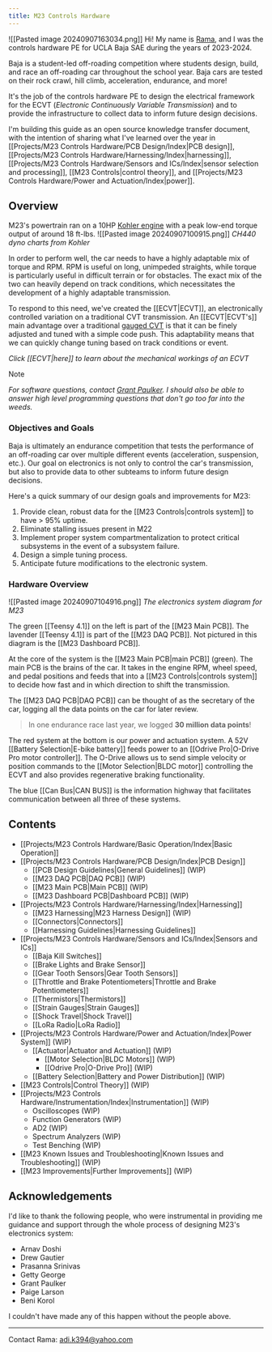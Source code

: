 ```yaml
---
title: M23 Controls Hardware
---
```

![[Pasted image 20240907163034.png]]
Hi! My name is [Rama](https://www.linkedin.com/in/ramaditya-kotha/), and I was the controls hardware PE for UCLA Baja SAE during the years of 2023-2024.

Baja is a student-led off-roading competition where students design, build, and race an off-roading car throughout the school year. Baja cars are tested on their rock crawl, hill climb, acceleration, endurance, and more!

It's the job of the controls hardware PE to design the electrical framework for the ECVT (*Electronic Continuously Variable Transmission*) and to provide the infrastructure to collect data to inform future design decisions.

I'm building this guide as an open source knowledge transfer document, with the intention of sharing what I've learned over the year in [[Projects/M23 Controls Hardware/PCB Design/Index|PCB design]], [[Projects/M23 Controls Hardware/Harnessing/Index|harnessing]], [[Projects/M23 Controls Hardware/Sensors and ICs/Index|sensor selection and processing]], [[M23 Controls|control theory]], and [[Projects/M23 Controls Hardware/Power and Actuation/Index|power]].

## Overview
M23's powertrain ran on a 10HP [Kohler engine](https://www.sae.org/news/press-room/2022/10/kohler-baja-sae) with a peak low-end torque output of around 18 ft-lbs. 
![[Pasted image 20240907100915.png]]
*CH440 dyno charts from Kohler*

In order to perform well, the car needs to have a highly adaptable mix of torque and RPM. RPM is useful on long, unimpeded straights, while torque is particularly useful in difficult terrain or for obstacles. The exact mix of the two can heavily depend on track conditions, which necessitates the development of a highly adaptable transmission.

To respond to this need, we've created the [[ECVT|ECVT]], an electronically controlled variation on a traditional CVT transmission. An [[ECVT|ECVT's]] main advantage over a traditional [gauged CVT](https://en.wikipedia.org/wiki/Continuously_variable_transmission) is that it can be finely adjusted and tuned with a simple code push. This adaptability means that we can quickly change tuning based on track conditions or event.

*Click [[ECVT|here]] to learn about the mechanical workings of an ECVT*


>[!NOTE]
>
*For software questions, contact [Grant Paulker](https://www.linkedin.com/in/grantpauker/). I should also be able to answer high level programming questions that don't go too far into the weeds.*
>




### Objectives and Goals
Baja is ultimately an endurance competition that tests the performance of an off-roading car over multiple different events (acceleration, suspension, etc.). Our goal on electronics is not only to control the car's transmission, but also to provide data to other subteams to inform future design decisions. 

Here's a quick summary of our design goals and improvements for M23:
1. Provide clean, robust data for the [[M23 Controls|controls system]] to have > 95% uptime.
2. Eliminate stalling issues present in M22
3. Implement proper system compartmentalization to protect critical subsystems in the event of a subsystem failure.
4. Design a simple tuning process.
5. Anticipate future modifications to the electronic system.

### Hardware Overview
![[Pasted image 20240907104916.png]]
*The electronics system diagram for M23*

The green [[Teensy 4.1]] on the left is part of the [[M23 Main PCB]]. The lavender [[Teensy 4.1]] is part of the [[M23 DAQ PCB]]. Not pictured in this diagram is the [[M23 Dashboard PCB]].

At the core of the system is the [[M23 Main PCB|main PCB]] (green). The main PCB is the brains of the car. It takes in the engine RPM, wheel speed, and pedal positions and feeds that into a [[M23 Controls|controls system]] to decide how fast and in which direction to shift the transmission.

The [[M23 DAQ PCB|DAQ PCB]] can be thought of as the secretary of the car, logging all the data points on the car for later review.
> In one endurance race last year, we logged **30 million data points**!

The red system at the bottom is our power and actuation system. A 52V [[Battery Selection|E-bike battery]] feeds power to an [[Odrive Pro|O-Drive Pro motor controller]]. The O-Drive allows us to send simple velocity or position commands to the [[Motor Selection|BLDC motor]] controlling the ECVT and also provides regenerative braking functionality.

The blue [[Can Bus|CAN BUS]] is the information highway that facilitates communication between all three of these systems.
## Contents
- [[Projects/M23 Controls Hardware/Basic Operation/Index|Basic Operation]]
- [[Projects/M23 Controls Hardware/PCB Design/Index|PCB Design]]
	- [[PCB Design Guidelines|General Guidelines]] (WIP)
	- [[M23 DAQ PCB|DAQ PCB]] (WIP)
	- [[M23 Main PCB|Main PCB]] (WIP)
	- [[M23 Dashboard PCB|Dashboard PCB]] (WIP)
- [[Projects/M23 Controls Hardware/Harnessing/Index|Harnessing]] 
	- [[M23 Harnessing|M23 Harness Design]] (WIP)
	- [[Connectors|Connectors]]
	- [[Harnessing Guidelines|Harnessing Guidelines]]
- [[Projects/M23 Controls Hardware/Sensors and ICs/Index|Sensors and ICs]]
	- [[Baja Kill Switches]]
	- [[Brake Lights and Brake Sensor]]
	- [[Gear Tooth Sensors|Gear Tooth Sensors]]
	- [[Throttle and Brake Potentiometers|Throttle and Brake Potentiometers]]
	- [[Thermistors|Thermistors]]
	- [[Strain Gauges|Strain Gauges]]
	- [[Shock Travel|Shock Travel]]
	- [[LoRa Radio|LoRa Radio]]
- [[Projects/M23 Controls Hardware/Power and Actuation/Index|Power System]] (WIP)
	- [[Actuator|Actuator and Actuation]] (WIP)
		- [[Motor Selection|BLDC Motors]] (WIP)
		- [[Odrive Pro|O-Drive Pro]] (WIP)
	- [[Battery Selection|Battery and Power Distribution]] (WIP)
- [[M23 Controls|Control Theory]] (WIP)
- [[Projects/M23 Controls Hardware/Instrumentation/Index|Instrumentation]] (WIP)
	- Oscilloscopes (WIP)
	- Function Generators (WIP)
	- AD2 (WIP)
	- Spectrum Analyzers (WIP)
	- Test Benching (WIP)
- [[M23 Known Issues and Troubleshooting|Known Issues and Troubleshooting]] (WIP)
- [[M23 Improvements|Further Improvements]] (WIP)

## Acknowledgements
I'd like to thank the following people, who were instrumental in providing me guidance and support through the whole process of designing M23's electronics system:
- Arnav Doshi
- Drew Gautier
- Prasanna Srinivas
- Getty George
- Grant Paulker
- Paige Larson
- Beni Korol

I couldn't have made any of this happen without the people above.
***
Contact Rama: 
adi.k394@yahoo.com
